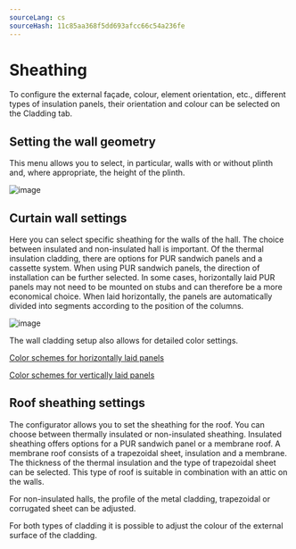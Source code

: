 ```yaml
---
sourceLang: cs
sourceHash: 11c85aa368f5dd693afcc66c54a236fe
---
```



# Sheathing

To configure the external façade, colour, element orientation, etc., different types of insulation panels, their orientation and colour can be selected on the Cladding tab.

## Setting the wall geometry
This menu allows you to select, in particular, walls with or without plinth and, where appropriate, the height of the plinth.

![image](img/224623326-c946946c-d0b4-4865-bd87-0a54fe919229.png)

## Curtain wall settings
Here you can select specific sheathing for the walls of the hall. The choice between insulated and non-insulated hall is important. Of the thermal insulation cladding, there are options for PUR sandwich panels and a cassette system. When using PUR sandwich panels, the direction of installation can be further selected. In some cases, horizontally laid PUR panels may not need to be mounted on stubs and can therefore be a more economical choice. When laid horizontally, the panels are automatically divided into segments according to the position of the columns.

![image](img/224623632-ac65c981-282d-4b38-940e-bc698f57df45.png)

The wall cladding setup also allows for detailed color settings.

[Color schemes for horizontally laid panels](../advanced/sheeting/wallColorSchemeHorizontal.md)

[Color schemes for vertically laid panels](../advanced/sheeting/wallColorSchemeVertical.md)


## Roof sheathing settings
The configurator allows you to set the sheathing for the roof. You can choose between thermally insulated or non-insulated sheathing. Insulated sheathing offers options for a PUR sandwich panel or a membrane roof.
A membrane roof consists of a trapezoidal sheet, insulation and a membrane. The thickness of the thermal insulation and the type of trapezoidal sheet can be selected. This type of roof is suitable in combination with an attic on the walls.

For non-insulated halls, the profile of the metal cladding, trapezoidal or corrugated sheet can be adjusted.

For both types of cladding it is possible to adjust the colour of the external surface of the cladding.

